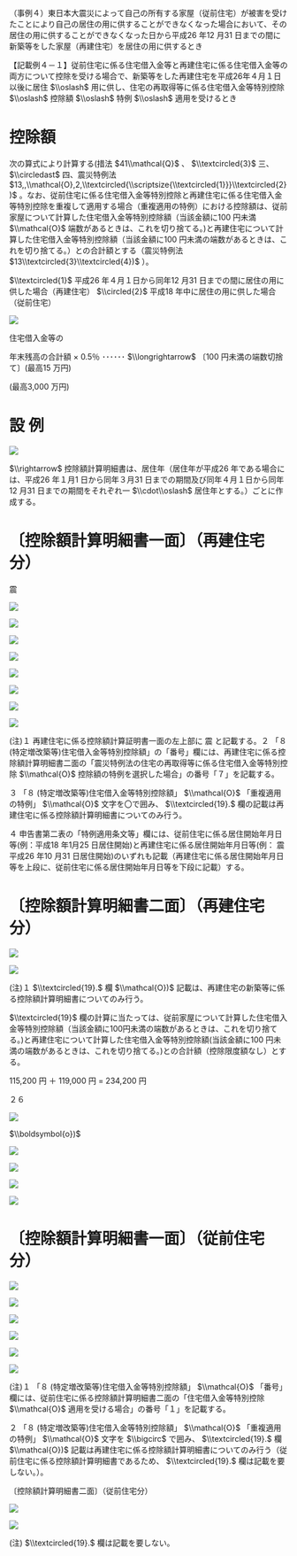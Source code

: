 （事例４）東日本大震災によって自己の所有する家屋（従前住宅）が被害を受けたことにより自己の居住の用に供することができなくなった場合において、その居住の用に供することができなくなった日から平成26 年12 月31 日までの間に新築等をした家屋（再建住宅）を居住の用に供するとき

【記載例４－１】従前住宅に係る住宅借入金等と再建住宅に係る住宅借入金等の両方について控除を受ける場合で、新築等をした再建住宅を平成26年４月１日以後に居住 $\\oslash$ 用に供し、住宅の再取得等に係る住宅借入金等特別控除 $\\oslash$ 控除額 $\\oslash$ 特例 $\\oslash$ 適用を受けるとき

# 控除額

次の算式により計算する(措法 $41\\mathcal{Q}$ 、 $\\textcircled{3}$ 三、 $\\circledast$ 四、震災特例法 $13,,\\mathcal{O},2,\\textcircled{\\scriptsize{\\textcircled{1}}}\\textcircled{2})$ 。なお、従前住宅に係る住宅借入金等特別控除と再建住宅に係る住宅借入金等特別控除を重複して適用する場合（重複適用の特例）における控除額は、従前家屋について計算した住宅借入金等特別控除額（当該金額に100 円未満 $\\mathcal{O}$ 端数があるときは、これを切り捨てる。)と再建住宅について計算した住宅借入金等特別控除額（当該金額に100 円未満の端数があるときは、これを切り捨てる。）との合計額とする（震災特例法 $13\\textcircled{3}\\textcircled{4})$ ）。

$\\textcircled{1}$ 平成26 年４月１日から同年12 月31 日までの間に居住の用に供した場合（再建住宅） $\\circled{2}$ 平成18 年中に居住の用に供した場合（従前住宅）

![](https://www.nta.go.jp/tmp/6783db8d-c87b-486f-b86a-59a8c47ecf9c/images/13c7fa79374cab9cdb912377b0f5fd3dabcf935d06a285dbdd076212deb4863d.jpg)

住宅借入金等の

年末残高の合計額 × 0.5％ ･･････ $\\longrightarrow$ 〔100 円未満の端数切捨て〕(最高15 万円)

(最高3,000 万円)

# 設 例

![](https://www.nta.go.jp/tmp/6783db8d-c87b-486f-b86a-59a8c47ecf9c/images/d9e53df34630bbbb29dfe1ebab88d997a63b8be37232541b7376dbfffbb23335.jpg)

$\\rightarrow$ 控除額計算明細書は、居住年（居住年が平成26 年である場合には、平成26 年１月1 日から同年３月31 日までの期間及び同年４月１日から同年12 月31 日までの期間をそれぞれ一 $\\cdot\\oslash$ 居住年とする。）ごとに作成する。

# 〔控除額計算明細書一面〕（再建住宅分）

震

![](https://www.nta.go.jp/tmp/6783db8d-c87b-486f-b86a-59a8c47ecf9c/images/fbb28d8510986840599b26990774bf52658faf60a913d0ab0df35b4cbb3f8a7c.jpg)

![](https://www.nta.go.jp/tmp/6783db8d-c87b-486f-b86a-59a8c47ecf9c/images/ad15cb3bc391f9ea909df4771f3a6e52e35603b4b0b9a348ad79ae3ca7219165.jpg)

![](https://www.nta.go.jp/tmp/6783db8d-c87b-486f-b86a-59a8c47ecf9c/images/1ae00e4572d3d4ea14c42cc8872224c9fc8b4f062f45ed6efc640b14b35046ad.jpg)

![](https://www.nta.go.jp/tmp/6783db8d-c87b-486f-b86a-59a8c47ecf9c/images/951ef6f1cdec06c42edb20a5f3f6d1558809d7996a3f2eb6d2564cd9087bce0f.jpg)

![](https://www.nta.go.jp/tmp/6783db8d-c87b-486f-b86a-59a8c47ecf9c/images/bf2a6f26f10cd83cbaa3112dad530f9207cb04fcad77211ac56272db7aa56b0c.jpg)

![](https://www.nta.go.jp/tmp/6783db8d-c87b-486f-b86a-59a8c47ecf9c/images/526ea1fef2d968d510b20737077bcc6326899ca62885dbe48b01bd799e3056d3.jpg)

![](https://www.nta.go.jp/tmp/6783db8d-c87b-486f-b86a-59a8c47ecf9c/images/68bf41526dd095d7142320233921ffaa37800a3643113301d1be63edbca59a81.jpg)

![](https://www.nta.go.jp/tmp/6783db8d-c87b-486f-b86a-59a8c47ecf9c/images/d8e1802b8dda06621c3ad41e9207c8e2c1f471f52fcf1f271457ebad0a83f649.jpg)

(注)１ 再建住宅に係る控除額計算証明書一面の左上部に 震 と記載する。２ 「８ (特定増改築等)住宅借入金等特別控除額」の「番号」欄には、再建住宅に係る控除額計算明細書二面の「震災特例法の住宅の再取得等に係る住宅借入金等特別控除 $\\mathcal{O}$ 控除額の特例を選択した場合」の番号「７」を記載する。

３ 「８ (特定増改築等)住宅借入金等特別控除額」 $\\mathcal{O}$ 「重複適用の特例」 $\\mathcal{O}$ 文字を〇で囲み、 $\\textcircled{19}.$ 欄の記載は再建住宅に係る控除額計算明細書についてのみ行う。

４ 申告書第二表の「特例適用条文等」欄には、従前住宅に係る居住開始年月日等(例：平成18 年1月25 日居住開始)と再建住宅に係る居住開始年月日等(例： 震 平成26 年10 月31 日居住開始)のいずれも記載（再建住宅に係る居住開始年月日等を上段に、従前住宅に係る居住開始年月日等を下段に記載）する。

# 〔控除額計算明細書二面〕（再建住宅分）

![](https://www.nta.go.jp/tmp/6783db8d-c87b-486f-b86a-59a8c47ecf9c/images/d41dad3d58aea0a8c2212c03eeaa4d163cf4fc78aaa4b96de0627883fde0c6d0.jpg)

![](https://www.nta.go.jp/tmp/6783db8d-c87b-486f-b86a-59a8c47ecf9c/images/b0e32fa6acbaabac6f3b3e980d8cfa0d1034ced12405dfde5ac2c5a2ba2102c1.jpg)

(注)１ $\\textcircled{19}.$ 欄 $\\mathcal{O})$ 記載は、再建住宅の新築等に係る控除額計算明細書についてのみ行う。

$\\textcircled{19}$ 欄の計算に当たっては、従前家屋について計算した住宅借入金等特別控除額（当該金額に100円未満の端数があるときは、これを切り捨てる。)と再建住宅について計算した住宅借入金等特別控除額(当該金額に100 円未満の端数があるときは、これを切り捨てる。)との合計額（控除限度額なし）とする。

115,200 円 ＋ 119,000 円 $=$ 234,200 円

２６

![](https://www.nta.go.jp/tmp/6783db8d-c87b-486f-b86a-59a8c47ecf9c/images/94b8430b656234904e207c6a21f1927e4d4acc53386dbc5e9b8156701c446f0a.jpg)

$\\boldsymbol{o})$

![](https://www.nta.go.jp/tmp/6783db8d-c87b-486f-b86a-59a8c47ecf9c/images/c229d0e14a6e96977ae97c18246f135622d12d5cff7e17f99d6181337d27ac2f.jpg)

![](https://www.nta.go.jp/tmp/6783db8d-c87b-486f-b86a-59a8c47ecf9c/images/5735229fa310afdaa6878d844fde6564f375b2b89cfc502bc21a43c2f0387f21.jpg)

![](https://www.nta.go.jp/tmp/6783db8d-c87b-486f-b86a-59a8c47ecf9c/images/fd70a3d89192ef56ca80e1bbd47a21920b1016f1eb50773477ce6030869cd100.jpg)

![](https://www.nta.go.jp/tmp/6783db8d-c87b-486f-b86a-59a8c47ecf9c/images/925deccd73817473dfadd866d81a0e84caf78e70249dd42f23986cdad4d71ae1.jpg)

# 〔控除額計算明細書一面〕（従前住宅分）

![](https://www.nta.go.jp/tmp/6783db8d-c87b-486f-b86a-59a8c47ecf9c/images/e50c3890db48d9963a4151d5b77b1aa9cec1e5fae8173f1ce4e2f5988745b683.jpg)

![](https://www.nta.go.jp/tmp/6783db8d-c87b-486f-b86a-59a8c47ecf9c/images/847dfe5b2c9c260e4fc84834b8e75a479d261de36ccee45159ab1ff7acaee1b3.jpg)

![](https://www.nta.go.jp/tmp/6783db8d-c87b-486f-b86a-59a8c47ecf9c/images/36ee8be625e2b583da18216b36bf8cee0c94c2199184c803555b4c62c600d206.jpg)

![](https://www.nta.go.jp/tmp/6783db8d-c87b-486f-b86a-59a8c47ecf9c/images/a003eaded6181d2ad7f12bda99bd290158ca3aa1d40820a6f164ea7614117849.jpg)

![](https://www.nta.go.jp/tmp/6783db8d-c87b-486f-b86a-59a8c47ecf9c/images/06086ce410cb79ce88628dc07c52949d7f0b4ba275d1975575012952baea7af6.jpg)

![](https://www.nta.go.jp/tmp/6783db8d-c87b-486f-b86a-59a8c47ecf9c/images/a5701c0637acf50d55430fa3efed4d1648f2db96b451f22a76ac5a1f4d2b8b88.jpg)

(注)１ 「８ (特定増改築等)住宅借入金等特別控除額」 $\\mathcal{O}$ 「番号」欄には、従前住宅に係る控除額計算明細書二面の「住宅借入金等特別控除 $\\mathcal{O}$ 適用を受ける場合」の番号「１」を記載する。

２ 「８ (特定増改築等)住宅借入金等特別控除額」 $\\mathcal{O}$ 「重複適用の特例」 $\\mathcal{O}$ 文字を $\\bigcirc$ で囲み、 $\\textcircled{19}.$ 欄 $\\mathcal{O})$ 記載は再建住宅に係る控除額計算明細書についてのみ行う（従前住宅に係る控除額計算明細書であるため、 $\\textcircled{19}.$ 欄は記載を要しない。）。

〔控除額計算明細書二面〕（従前住宅分）

![](https://www.nta.go.jp/tmp/6783db8d-c87b-486f-b86a-59a8c47ecf9c/images/dbd027bdbc1ba374386d5d14d876e87de5880357262c0059543f1aebc1eb192f.jpg)

![](https://www.nta.go.jp/tmp/6783db8d-c87b-486f-b86a-59a8c47ecf9c/images/3ffc902557d556a51b42bba5a1834df4da9c26f71a7cf794d70cf11b2f087f91.jpg)

(注) $\\textcircled{19}.$ 欄は記載を要しない。